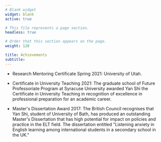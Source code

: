 ```yaml
---
# Blank widget
widget: blank
active: true

# This file represents a page section.
headless: true

# Order that this section appears on the page.
weight: 120

title: Achievements
subtitle:
---
```

- Research Mentoring Certificate Spring 2021: University of Utah.
- Certificate in University Teaching 2021: The graduate school of Future Professoriate Program at Syracuse University awarded Yan Shi the Certificate in University Teaching in recognition of excellence in professional preparation for an academic career.

- Master's Dissertation Award 2017: The British Council recognises that Yan Shi, student of University of Bath, has produced an outstanding Master's Dissertation that has high potential for impact on policies and practice in the ELT field. The dissertation entitled "Listening anxiety in English learning among international students in a secondary school in the UK."

